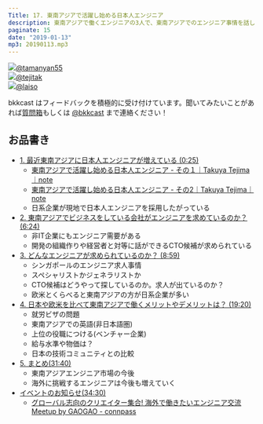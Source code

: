 ```yaml
---
Title: 17. 東南アジアで活躍し始める日本人エンジニア
description: 東南アジアで働くエンジニアの3人で、東南アジアでのエンジニア事情を話しました。 
paginate: 15
date: "2019-01-13"
mp3: 20190113.mp3
---
```


<div class="presenter-container">
  <div class="presenter-item">
    <a href="https://twitter.com/tamanyan55" target="_blank"><img class="icon" src="https://pbs.twimg.com/profile_images/1089693847423135744/1vQXaEsT_400x400.jpg"><span>@tamanyan55</span></a>
  </div>
  <div class="presenter-item">
    <a href="https://twitter.com/tejitak" target="_blank"><img class="icon" src="https://pbs.twimg.com/profile_images/962982531938246656/wGmx7qIC_400x400.jpg"><span>@tejitak</span></a>
  </div>
  <div class="presenter-item">
    <a href="https://twitter.com/laiso" target="_blank"><img class="icon" src="https://pbs.twimg.com/profile_images/1453556212/profile_img.png.128.1291829485_reasonably_small_400x400.png"><span>@laiso</span></a>
  </div>
</div>

bkkcast はフィードバックを積極的に受け付けています。聞いてみたいことがあれば<a class="notice" href="https://peing.net/ja/bkkcast" target="_blank">質問箱</a>もしくは <a class="notice" href="https://twitter.com/bkkcast" target="_blank">@bkkcast</a> まで連絡ください！

## お品書き

- <a class="jump" href="#25">1. 最近東南アジアに日本人エンジニアが増えている (0:25)</a>
  - [東南アジアで活躍し始める日本人エンジニア \- その１｜Takuya Tejima｜note](https://note.mu/tejitak/n/n5749f467dc17)
  - [東南アジアで活躍し始める日本人エンジニア \- その2｜Takuya Tejima｜note](https://note.mu/tejitak/n/n0d71f48319fc)
  - 日系企業が現地で日本人エンジニアを採用したがっている
- <a class="jump" href="#380">2. 東南アジアでビジネスをしている会社がエンジニアを求めているのか？ (6:24)</a>
  - 非IT企業にもエンジニア需要がある
  - 開発の組織作りや経営者と対等に話ができるCTO候補が求められている
- <a class="jump" href="#530">3. どんなエンジニアが求められているのか？ (8:59)</a>
  - シンガポールのエンジニア求人事情
  - スペシャリストかジェネラリストか
  - CTO候補はどうやって探しているのか。求人が出ているのか？
  - 欧米とくらべると東南アジアの方が日系企業が多い
- <a class="jump" href="#1150">4. 日本や欧米を比べて東南アジアで働くメリットやデメリットは？ (19:20)</a>
  - 就労ビザの問題
  - 東南アジアでの英語(非日本語圏)
  - 上位の役職につける(ベンチャー企業)
  - 給与水準や物価は？
  - 日本の技術コミュニティとの比較
- <a class="jump" href="#1900">5. まとめ(31:40)</a>
  - 東南アジアエンジニア市場の今後
  - 海外に挑戦するエンジニアは今後も増えていく
- <a class="jump" href="#2070">イベントのお知らせ(34:30)</a>
  - [グローバル志向のクリエイター集合\! 海外で働きたいエンジニア交流Meetup by GAOGAO \- connpass](https://gaogao.connpass.com/event/115580/)
